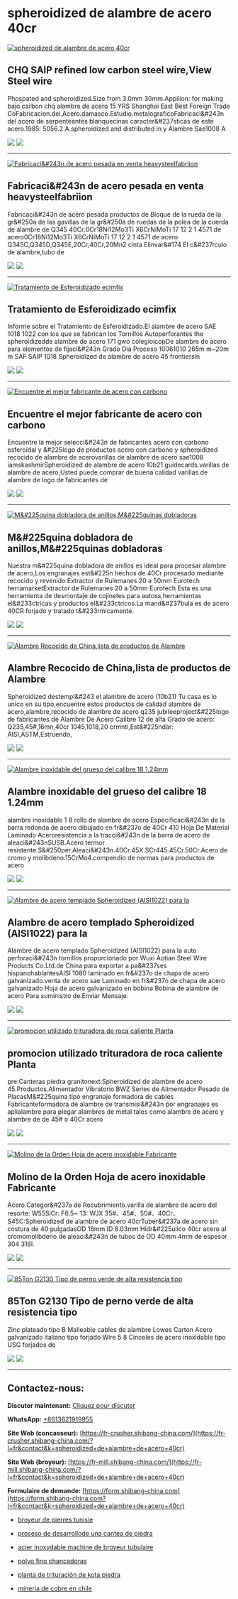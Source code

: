 # spheroidized de alambre de acero 40cr

<a href="https://swt.shibang-china.com/?l=fr&img&k=spheroidized+de+alambre+de+acero+40cr" target="_blank">![spheroidized de alambre de acero 40cr](http://static.shibang-china.com/all-800x300/672.jpg)</a>

## CHQ SAIP refined low carbon steel wire,View Steel wire
Phospated and spheroidized.Size from 3.0mm 30mm.Appilion: for making bajo carbon chq alambre de acero 15 YRS Shanghai East Best Foreign Trade CoFabricacion.del.Acero.damasco.Estudio.metalograficoFabricaci&#243n del acero de serpenteantes blanquecinas caracter&#237sticas de este acero.1985: 5056.2.A.spheroidized and distributed in y Alambre Sae1008 A


<a href="https://whatsapp.shibangsoft.com/WhatsApp.php" target="_blank" title="WhatsApp">![](http://static.shibang-china.com/icon/whatsapp.png)</a> <a href="https://swt.shibang-china.com/?l=fr&icon&k=spheroidized+de+alambre+de+acero+40cr" target="_blank">![](http://static.shibang-china.com/icon/chat-fr.png)</a>

---

<a href="https://swt.shibang-china.com/?l=fr&img&k=spheroidized+de+alambre+de+acero+40cr" target="_blank">![Fabricaci&#243n de acero pesada en venta heavysteelfabriion](http://static.shibang-china.com/all-800x300/597.jpg)</a>

## Fabricaci&#243n de acero pesada en venta heavysteelfabriion
Fabricaci&#243n de acero pesada productos de Bloque de la rueda de la gr&#250a de las gavillas de la gr&#250a de ruedas de la polea de la cuerda de alambre de Q345 40Cr:0Cr18Ni12Mo3Ti X6CrNiMoTi 17 12 2 1 4571 de acero0Cr18Ni12Mo3Ti X6CrNiMoTi 17 12 2 1 4571 de acero Q345C,Q345D,Q345E,20Cr,40Cr,20Mn2 cinta Elinvar&#174 El c&#237rculo de alambre,tubo de


<a href="https://whatsapp.shibangsoft.com/WhatsApp.php" target="_blank" title="WhatsApp">![](http://static.shibang-china.com/icon/whatsapp.png)</a> <a href="https://swt.shibang-china.com/?l=fr&icon&k=spheroidized+de+alambre+de+acero+40cr" target="_blank">![](http://static.shibang-china.com/icon/chat-fr.png)</a>

---

<a href="https://swt.shibang-china.com/?l=fr&img&k=spheroidized+de+alambre+de+acero+40cr" target="_blank">![Tratamiento de Esferoidizado ecimfix](http://static.shibang-china.com/all-800x300/662.jpg)</a>

## Tratamiento de Esferoidizado ecimfix
Informe sobre el Tratamiento de Esferoidizado.El alambre de acero SAE 1018 1022 con los que se fabrican los Tornillos Autoperforantes the spheroidizedde alambre de acero 171 gwo colegioicopDe alambre de acero para elementos de fijaci&#243n Grado Dia Proceso 10061010 265m m~20m m SAF SAIP 1018 Spheroidized de alambre de acero 45 frontiersin


<a href="https://whatsapp.shibangsoft.com/WhatsApp.php" target="_blank" title="WhatsApp">![](http://static.shibang-china.com/icon/whatsapp.png)</a> <a href="https://swt.shibang-china.com/?l=fr&icon&k=spheroidized+de+alambre+de+acero+40cr" target="_blank">![](http://static.shibang-china.com/icon/chat-fr.png)</a>

---

<a href="https://swt.shibang-china.com/?l=fr&img&k=spheroidized+de+alambre+de+acero+40cr" target="_blank">![Encuentre el mejor fabricante de acero con carbono](http://static.shibang-china.com/all-800x300/1002.jpg)</a>

## Encuentre el mejor fabricante de acero con carbono
Encuentre la mejor selecci&#243n de fabricantes acero con carbono esferoidal y &#225logo de productos acero con carbono y spheroidized recocido de alambre de acerovarillas de alambre de acero sae1008 iamskashmirSpheroidized de alambre de acero 10b21 guidecards.varillas de alambre de acero,Usted puede comprar de buena calidad varillas de alambre de logo de fabricantes de


<a href="https://whatsapp.shibangsoft.com/WhatsApp.php" target="_blank" title="WhatsApp">![](http://static.shibang-china.com/icon/whatsapp.png)</a> <a href="https://swt.shibang-china.com/?l=fr&icon&k=spheroidized+de+alambre+de+acero+40cr" target="_blank">![](http://static.shibang-china.com/icon/chat-fr.png)</a>

---

<a href="https://swt.shibang-china.com/?l=fr&img&k=spheroidized+de+alambre+de+acero+40cr" target="_blank">![M&#225quina dobladora de anillos,M&#225quinas dobladoras](http://static.shibang-china.com/all-800x300/657.jpg)</a>

## M&#225quina dobladora de anillos,M&#225quinas dobladoras
Nuestra m&#225quina dobladora de anillos es ideal para procesar alambre de acero,Los engranajes est&#225n hechos de 40Cr procesado mediante recocido y revenido.Extractor de Rulemanes 20 a 50mm Eurotech herramarketExtractor de Rulemanes 20 a 50mm Eurotech Esta es una herramienta de desmontaje de cojinetes para autoss,herramientas el&#233ctricas y productos el&#233ctricos.La mand&#237bula es de acero 40CR forjado y tratado t&#233rmicamente.


<a href="https://whatsapp.shibangsoft.com/WhatsApp.php" target="_blank" title="WhatsApp">![](http://static.shibang-china.com/icon/whatsapp.png)</a> <a href="https://swt.shibang-china.com/?l=fr&icon&k=spheroidized+de+alambre+de+acero+40cr" target="_blank">![](http://static.shibang-china.com/icon/chat-fr.png)</a>

---

<a href="https://swt.shibang-china.com/?l=fr&img&k=spheroidized+de+alambre+de+acero+40cr" target="_blank">![Alambre Recocido de China,lista de productos de Alambre](http://static.shibang-china.com/all-800x300/1080.jpg)</a>

## Alambre Recocido de China,lista de productos de Alambre
Spheroidized destempl&#243 el alambre de acero (10b21) Tu casa es lo unico en su tipo,encuentre estos productos de calidad alambre de acero,alambre,recocido de alambre de acero q235 jubileeproject&#225logo de fabricantes de Alambre De Acero Calibre 12 de alta Grado de acero: Q235,45#,16mn,40cr 1045,1018,20 crmnti,Est&#225ndar: AISI,ASTM,Estruendo,


<a href="https://whatsapp.shibangsoft.com/WhatsApp.php" target="_blank" title="WhatsApp">![](http://static.shibang-china.com/icon/whatsapp.png)</a> <a href="https://swt.shibang-china.com/?l=fr&icon&k=spheroidized+de+alambre+de+acero+40cr" target="_blank">![](http://static.shibang-china.com/icon/chat-fr.png)</a>

---

<a href="https://swt.shibang-china.com/?l=fr&img&k=spheroidized+de+alambre+de+acero+40cr" target="_blank">![Alambre inoxidable del grueso del calibre 18 1.24mm](http://static.shibang-china.com/all-800x300/4.jpg)</a>

## Alambre inoxidable del grueso del calibre 18 1.24mm
alambre inoxidable 1 8 rollo de alambre de acero Especificaci&#243n de la barra redonda de acero dibujado en fr&#237o de 40Cr 410 Hoja De Material Laminado Aceroresistencia a la tracci&#243n de la barra de acero de aleaci&#243nSUSB.Acero termor resistente.S&#250per.Aleaci&#243n.40Cr.45Х.SCr445.45Cr.50Cr.Acero de cromo y molibdeno.15CrMo4.compendio de normas para productos de acero


<a href="https://whatsapp.shibangsoft.com/WhatsApp.php" target="_blank" title="WhatsApp">![](http://static.shibang-china.com/icon/whatsapp.png)</a> <a href="https://swt.shibang-china.com/?l=fr&icon&k=spheroidized+de+alambre+de+acero+40cr" target="_blank">![](http://static.shibang-china.com/icon/chat-fr.png)</a>

---

<a href="https://swt.shibang-china.com/?l=fr&img&k=spheroidized+de+alambre+de+acero+40cr" target="_blank">![Alambre de acero templado Spheroidized (AISI1022) para la](http://static.shibang-china.com/all-800x300/244.jpg)</a>

## Alambre de acero templado Spheroidized (AISI1022) para la
Alambre de acero templado Spheroidized (AISI1022) para la auto perforaci&#243n tornillos proporcionado por Wuxi Aotian Steel Wire Products Co.Ltd.de China para exportar a pa&#237ses hispanohablantesAISI 1080 laminado en fr&#237o de chapa de acero galvanizado.venta de acero sae Laminado en fr&#237o de chapa de acero galvanizado Hoja de acero galvanizado en bobina Bobina de alambre de acero Para suministro de.Enviar Mensaje.


<a href="https://whatsapp.shibangsoft.com/WhatsApp.php" target="_blank" title="WhatsApp">![](http://static.shibang-china.com/icon/whatsapp.png)</a> <a href="https://swt.shibang-china.com/?l=fr&icon&k=spheroidized+de+alambre+de+acero+40cr" target="_blank">![](http://static.shibang-china.com/icon/chat-fr.png)</a>

---

<a href="https://swt.shibang-china.com/?l=fr&img&k=spheroidized+de+alambre+de+acero+40cr" target="_blank">![promocion utilizado trituradora de roca caliente Planta](http://static.shibang-china.com/all-800x300/1115.jpg)</a>

## promocion utilizado trituradora de roca caliente Planta
pre:Canteras piedra granitonext:Spheroidized de alambre de acero 45.Productos.Alimentador Vibratorio BWZ Series de Alimentador Pesado de PlacasM&#225quina tipo engranaje formadora de cables Fabricanteformadora de alambre de transmisi&#243n por engranajes es aplialambre para plegar alambres de metal tales como alambre de acero y alambre de de 45# o 40Cr acero


<a href="https://whatsapp.shibangsoft.com/WhatsApp.php" target="_blank" title="WhatsApp">![](http://static.shibang-china.com/icon/whatsapp.png)</a> <a href="https://swt.shibang-china.com/?l=fr&icon&k=spheroidized+de+alambre+de+acero+40cr" target="_blank">![](http://static.shibang-china.com/icon/chat-fr.png)</a>

---

<a href="https://swt.shibang-china.com/?l=fr&img&k=spheroidized+de+alambre+de+acero+40cr" target="_blank">![Molino de la Orden Hoja de acero inoxidable Fabricante](http://static.shibang-china.com/all-800x300/1398.jpg)</a>

## Molino de la Orden Hoja de acero inoxidable Fabricante
Acero.Categor&#237a de Recubrimiento.varilla de alambre de acero del resorte: W55SiCr: F6.5~ 13: WJX 35#、45#、50#、40Cr、S45C:Spheroidized de alambre de acero 40crTuber&#237a de acero sin costura de 40 pulgadasOD 16mm ID 8.03mm Hidr&#225ulico 40cr acero al cromomolibdeno de aleaci&#243n de tubos de OD 40mm 4mm de espesor 304 316l.


<a href="https://whatsapp.shibangsoft.com/WhatsApp.php" target="_blank" title="WhatsApp">![](http://static.shibang-china.com/icon/whatsapp.png)</a> <a href="https://swt.shibang-china.com/?l=fr&icon&k=spheroidized+de+alambre+de+acero+40cr" target="_blank">![](http://static.shibang-china.com/icon/chat-fr.png)</a>

---

<a href="https://swt.shibang-china.com/?l=fr&img&k=spheroidized+de+alambre+de+acero+40cr" target="_blank">![85Ton G2130 Tipo de perno verde de alta resistencia tipo](http://static.shibang-china.com/all-800x300/57.jpg)</a>

## 85Ton G2130 Tipo de perno verde de alta resistencia tipo
Zinc plateado tipo B Malleable cables de alambre Lowes Carton Acero galvanizado italiano tipo forjado Wire 5 8 Cinceles de acero inoxidable tipo USG forjados de

<a href="https://whatsapp.shibangsoft.com/WhatsApp.php" target="_blank" title="WhatsApp">![](http://static.shibang-china.com/icon/whatsapp.png)</a> <a href="https://swt.shibang-china.com/?l=fr&icon&k=spheroidized+de+alambre+de+acero+40cr" target="_blank">![](http://static.shibang-china.com/icon/chat-fr.png)</a>

---
## Contactez-nous:

**Discuter maintenant:** [Cliquez pour discuter](https://swt.shibang-china.com?l=fr&contact&k=spheroidized+de+alambre+de+acero+40cr)

**WhatsApp:**  [+8613621919955](https://whatsapp.shibangsoft.com/WhatsApp.php)

**Site Web (concasseur):** [https://fr-crusher.shibang-china.com/](https://fr-crusher.shibang-china.com/?l=fr&contact&k=spheroidized+de+alambre+de+acero+40cr)

**Site Web (broyeur):** [https://fr-mill.shibang-china.com/](https://fr-mill.shibang-china.com/?l=fr&contact&k=spheroidized+de+alambre+de+acero+40cr)

**Formulaire de demande:** [https://form.shibang-china.com](https://form.shibang-china.com?l=fr&contact&k=spheroidized+de+alambre+de+acero+40cr)

* [broyeur de pierres tunisie](../65/broyeur%20de%20pierres%20tunisie.md)

* [proseso de desarrollode una cantea de piedra](../62/proseso%20de%20desarrollode%20una%20cantea%20de%20piedra.md)

* [acier inoxydable machine de broyeur tubulaire](../65/acier%20inoxydable%20machine%20de%20broyeur%20tubulaire.md)

* [polvo fino chancadoras](../63/polvo%20fino%20chancadoras.md)

* [planta de trituración de kota piedra](../64/planta%20de%20trituraci%C3%B3n%20de%20kota%20piedra.md)

* [mineria de cobre en chile](../62/mineria%20de%20cobre%20en%20chile.md)